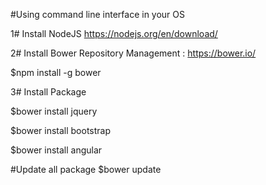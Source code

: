 #Using command line interface in your OS

1# Install NodeJS https://nodejs.org/en/download/

2# Install Bower Repository Management : https://bower.io/

$npm install -g bower

3# Install Package

$bower install jquery

$bower install bootstrap

$bower install angular


#Update all package
$bower update

